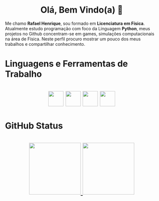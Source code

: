 <h1 align="center"> Olá, Bem Vindo(a) 👋 </h1>

Me chamo **Rafael Henrique**, sou formado em **Licenciatura em Física**. Atualmente estudo programação com foco da Linguagem **Python**, meus projetos no Github concentram-se em games, simulações computacionais na área de Física. Neste perfil procuro mostrar um pouco dos meus trabalhos e compartilhar conhecimento.

# Linguagens e Ferramentas de Trabalho
<h1 align="center">
<img height="50em" src="https://cdn.jsdelivr.net/gh/devicons/devicon/icons/python/python-original.svg"/> <img height="50em" src="https://cdn.jsdelivr.net/gh/devicons/devicon/icons/git/git-plain-wordmark.svg"/> <img height="50em" src="https://cdn.jsdelivr.net/gh/devicons/devicon/icons/jupyter/jupyter-original-wordmark.svg"/> <img height="50em" src="https://cdn.jsdelivr.net/gh/devicons/devicon/icons/linux/linux-original.svg"/>
</h1>

# GitHub Status
<div>
<h1 align="center">
<a href="https://github.com/rrafahenrique">
<img height="170em" src="https://github-readme-stats.vercel.app/api/top-langs/?username=rrafahenrique&layout=compact&langs_count=7&theme=github_dark_dimmed"/>
<img height="170em" src="https://github-readme-stats.vercel.app/api?username=rrafahenrique&show_icons=true&theme=github_dark_dimmed&include_all_commits=true&count_private=true"/>
</h1>
          
</div>

          
          
            
          
